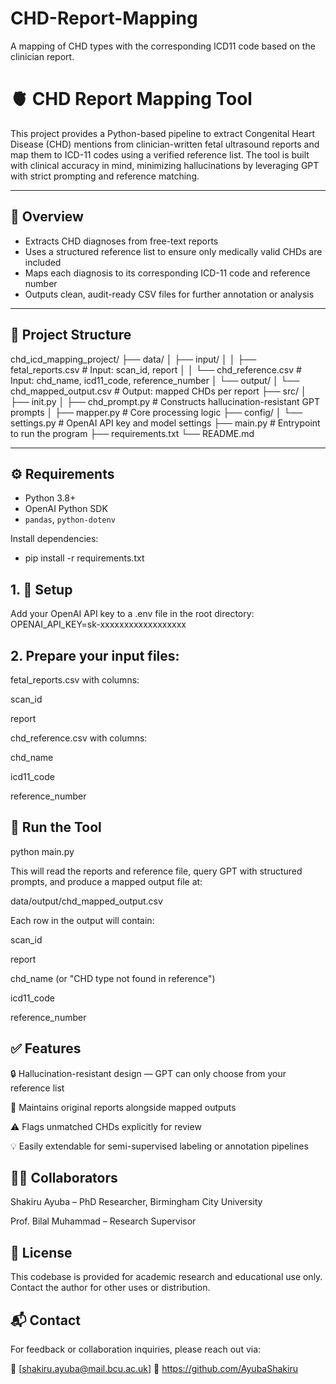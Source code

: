 # CHD-Report-Mapping
A mapping of CHD types with the corresponding ICD11 code based on the clinician report.

# 🫀 CHD Report Mapping Tool

This project provides a Python-based pipeline to extract Congenital Heart Disease (CHD) mentions from clinician-written fetal ultrasound reports and map them to ICD-11 codes using a verified reference list. The tool is built with clinical accuracy in mind, minimizing hallucinations by leveraging GPT with strict prompting and reference matching.

---

## 📌 Overview

- Extracts CHD diagnoses from free-text reports
- Uses a structured reference list to ensure only medically valid CHDs are included
- Maps each diagnosis to its corresponding ICD-11 code and reference number
- Outputs clean, audit-ready CSV files for further annotation or analysis

---

## 🧱 Project Structure

chd_icd_mapping_project/
├── data/
│ ├── input/
│ │ ├── fetal_reports.csv # Input: scan_id, report
│ │ └── chd_reference.csv # Input: chd_name, icd11_code, reference_number
│ └── output/
│ └── chd_mapped_output.csv # Output: mapped CHDs per report
├── src/
│ ├── init.py
│ ├── chd_prompt.py # Constructs hallucination-resistant GPT prompts
│ ├── mapper.py # Core processing logic
├── config/
│ └── settings.py # OpenAI API key and model settings
├── main.py # Entrypoint to run the program
├── requirements.txt
└── README.md


---

## ⚙️ Requirements

- Python 3.8+
- OpenAI Python SDK
- `pandas`, `python-dotenv`

Install dependencies:

- pip install -r requirements.txt


## 1. 🔑 Setup
Add your OpenAI API key to a .env file in the root directory:
OPENAI_API_KEY=sk-xxxxxxxxxxxxxxxxxx


## 2. Prepare your input files:

fetal_reports.csv with columns:

scan_id

report

chd_reference.csv with columns:

chd_name

icd11_code

reference_number

## 🚀 Run the Tool
python main.py

This will read the reports and reference file, query GPT with structured prompts, and produce a mapped output file at:

data/output/chd_mapped_output.csv

Each row in the output will contain:

scan_id

report

chd_name (or "CHD type not found in reference")

icd11_code

reference_number

## ✅ Features

🔒 Hallucination-resistant design — GPT can only choose from your reference list

📄 Maintains original reports alongside mapped outputs

⚠️ Flags unmatched CHDs explicitly for review

💡 Easily extendable for semi-supervised labeling or annotation pipelines


## 👨‍🔬 Collaborators

Shakiru Ayuba – PhD Researcher, Birmingham City University

Prof. Bilal Muhammad – Research Supervisor


## 📄 License
This codebase is provided for academic research and educational use only. Contact the author for other uses or distribution.


## 📬 Contact
For feedback or collaboration inquiries, please reach out via:

📧 [shakiru.ayuba@mail.bcu.ac.uk]
🔗 https://github.com/AyubaShakiru
